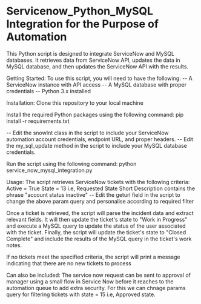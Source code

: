 # Servicenow_Python_MySQL Integration for the Purpose of Automation
This Python script is designed to integrate ServiceNow and MySQL databases. It retrieves data from ServiceNow API, updates the data in MySQL database, and then updates the ServiceNow API with the results.

Getting Started:
To use this script, you will need to have the following:
-- A ServiceNow instance with API access
-- A MySQL database with proper credentials
-- Python 3.x installed

Installation:
Clone this repository to your local machine

Install the required Python packages using the following command:
pip install -r requirements.txt

-- Edit the snowInt class in the script to include your ServiceNow automation account credentials, endpoint URL, and proper headers.
-- Edit the my_sql_update method in the script to include your MySQL database credentials.

Run the script using the following command:
python service_now_mysql_integration.py

Usage:
The script retrieves ServiceNow tickets with the following criteria:
Active = True
State = 13   i.e, Requested State
Short Description contains the phrase "account status inactive"
-- Edit the geturl field in the script to change the above param query and personalise according to required filter

  Once a ticket is retrieved, the script will parse the incident data and extract relevant fields. It will then update the ticket's state to "Work in Progress" and execute a MySQL query to update the status of the user associated with the ticket. Finally, the script will update the ticket's state to "Closed Complete" and include the results of the MySQL query in the ticket's work notes.

If no tickets meet the specified criteria, the script will print a message indicating that there are no new tickets to process

Can also be included:
The service now request can be sent to approval of manager using a small flow in Service Now before it reaches to the automation queue to add extra security. For this we can chnage params query for filtering tickets with state = 15 i.e, Approved state.
